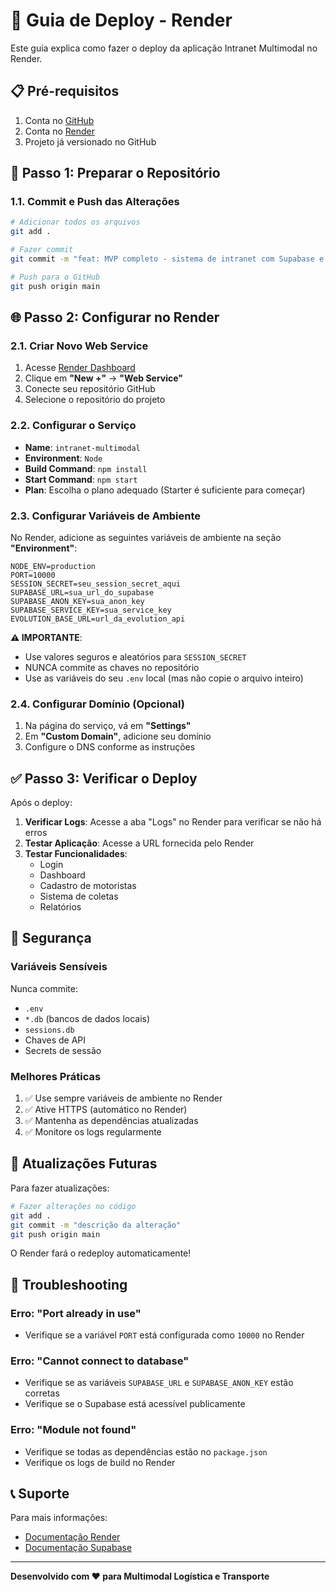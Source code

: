 # 🚀 Guia de Deploy - Render

Este guia explica como fazer o deploy da aplicação Intranet Multimodal no Render.

## 📋 Pré-requisitos

1. Conta no [GitHub](https://github.com)
2. Conta no [Render](https://render.com)
3. Projeto já versionado no GitHub

## 🔧 Passo 1: Preparar o Repositório

### 1.1. Commit e Push das Alterações

```bash
# Adicionar todos os arquivos
git add .

# Fazer commit
git commit -m "feat: MVP completo - sistema de intranet com Supabase e Evolution API"

# Push para o GitHub
git push origin main
```

## 🌐 Passo 2: Configurar no Render

### 2.1. Criar Novo Web Service

1. Acesse [Render Dashboard](https://dashboard.render.com)
2. Clique em **"New +"** → **"Web Service"**
3. Conecte seu repositório GitHub
4. Selecione o repositório do projeto

### 2.2. Configurar o Serviço

- **Name**: `intranet-multimodal`
- **Environment**: `Node`
- **Build Command**: `npm install`
- **Start Command**: `npm start`
- **Plan**: Escolha o plano adequado (Starter é suficiente para começar)

### 2.3. Configurar Variáveis de Ambiente

No Render, adicione as seguintes variáveis de ambiente na seção **"Environment"**:

```env
NODE_ENV=production
PORT=10000
SESSION_SECRET=seu_session_secret_aqui
SUPABASE_URL=sua_url_do_supabase
SUPABASE_ANON_KEY=sua_anon_key
SUPABASE_SERVICE_KEY=sua_service_key
EVOLUTION_BASE_URL=url_da_evolution_api
```

**⚠️ IMPORTANTE**: 
- Use valores seguros e aleatórios para `SESSION_SECRET`
- NUNCA commite as chaves no repositório
- Use as variáveis do seu `.env` local (mas não copie o arquivo inteiro)

### 2.4. Configurar Domínio (Opcional)

1. Na página do serviço, vá em **"Settings"**
2. Em **"Custom Domain"**, adicione seu domínio
3. Configure o DNS conforme as instruções

## ✅ Passo 3: Verificar o Deploy

Após o deploy:

1. **Verificar Logs**: Acesse a aba "Logs" no Render para verificar se não há erros
2. **Testar Aplicação**: Acesse a URL fornecida pelo Render
3. **Testar Funcionalidades**:
   - Login
   - Dashboard
   - Cadastro de motoristas
   - Sistema de coletas
   - Relatórios

## 🔐 Segurança

### Variáveis Sensíveis

Nunca commite:
- `.env`
- `*.db` (bancos de dados locais)
- `sessions.db`
- Chaves de API
- Secrets de sessão

### Melhores Práticas

1. ✅ Use sempre variáveis de ambiente no Render
2. ✅ Ative HTTPS (automático no Render)
3. ✅ Mantenha as dependências atualizadas
4. ✅ Monitore os logs regularmente

## 🔄 Atualizações Futuras

Para fazer atualizações:

```bash
# Fazer alterações no código
git add .
git commit -m "descrição da alteração"
git push origin main
```

O Render fará o redeploy automaticamente!

## 🐛 Troubleshooting

### Erro: "Port already in use"
- Verifique se a variável `PORT` está configurada como `10000` no Render

### Erro: "Cannot connect to database"
- Verifique se as variáveis `SUPABASE_URL` e `SUPABASE_ANON_KEY` estão corretas
- Verifique se o Supabase está acessível publicamente

### Erro: "Module not found"
- Verifique se todas as dependências estão no `package.json`
- Verifique os logs de build no Render

## 📞 Suporte

Para mais informações:
- [Documentação Render](https://render.com/docs)
- [Documentação Supabase](https://supabase.com/docs)

---

**Desenvolvido com ❤️ para Multimodal Logística e Transporte**

